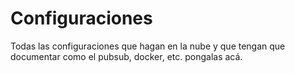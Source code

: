 # Configuraciones

Todas las configuraciones que hagan en la nube y que tengan que documentar como el pubsub, docker, etc. pongalas acá.
